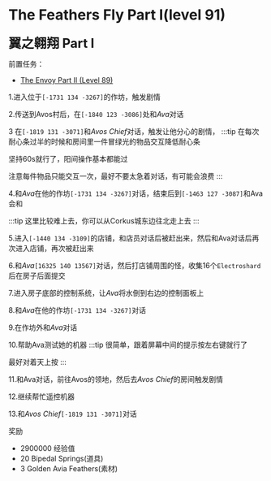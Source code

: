 # The Feathers Fly Part I(level 91)
<span style="font-size: 25px;">**翼之翱翔 Part I**</span>

前置任务：
+ [The Envoy Part II (Level 89)](/quests/lvl81-90/level%2089%20-%20The%20Envoy%20Part%20II.html)

1.进入位于`[-1731 134 -3267]`的作坊，触发剧情

2.传送到Avos村后，在`[-1840 123 -3086]`处和*Ava*对话

3 在`[-1819 131 -3071]`和*Avos Chief*对话，触发让他分心的剧情，
:::tip
在每次耐心条过半的时候和房间里一件冒绿光的物品交互降低耐心条

坚持60s就行了，阳间操作基本都能过

注意每件物品只能交互一次，最好不要太急着对话，有可能会浪费
:::

4.和*Ava*在他的作坊`[-1731 134 -3267]`对话，结束后到`[-1463 127 -3087]`和Ava会和

:::tip
这里比较难上去，你可以从Corkus城东边往北走上去
:::

5.进入`[-1440 134 -3109]`的店铺，和店员对话后被赶出来，然后和Ava对话后再次进入店铺，再次被赶出来

6.和*Ava*`[16325 140 13567]`对话，然后打店铺周围的怪，收集16个`Electroshard`后在房子后面提交

7.进入房子底部的控制系统，让*Ava*将水倒到右边的控制面板上

8.和*Ava*在他的作坊`[-1731 134 -3267]`对话

9.在作坊外和*Ava*对话

10.帮助Ava测试她的机器
:::tip
很简单，跟着屏幕中间的提示按左右键就行了

最好对着天上按
:::

11.和Ava对话，前往Avos的领地，然后去*Avos Chief*的房间触发剧情

12.继续帮忙遥控机器

13.和*Avos Chief*`[-1819 131 -3071]`对话

奖励
+ 2900000 经验值
+ 20 Bipedal Springs(道具)
+ 3 Golden Avia Feathers(素材)
